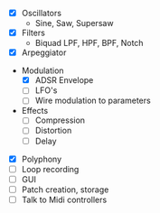 - [x] Oscillators
    - Sine, Saw, Supersaw
- [x] Filters
    - Biquad LPF, HPF, BPF, Notch
- [x] Arpeggiator
- Modulation
    - [x] ADSR Envelope
    - [ ] LFO's
    - [ ] Wire modulation to parameters
- Effects
    - [ ] Compression
    - [ ] Distortion
    - [ ] Delay
- [x] Polyphony
- [ ] Loop recording
- [ ] GUI
- [ ] Patch creation, storage
- [ ] Talk to Midi controllers